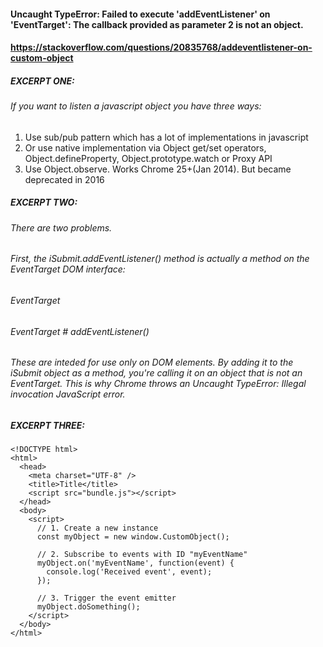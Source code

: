 #### Uncaught TypeError: Failed to execute 'addEventListener' on 'EventTarget': The callback provided as parameter 2 is not an object.

#### https://stackoverflow.com/questions/20835768/addeventlistener-on-custom-object
##### EXCERPT ONE:
 ###### If you want to listen a javascript object you have three ways:

1. Use sub/pub pattern which has a lot of implementations in javascript
1. Or use native implementation via Object get/set operators, Object.defineProperty, Object.prototype.watch or Proxy API
1. Use Object.observe. Works Chrome 25+(Jan 2014). But became deprecated in 2016

##### EXCERPT TWO: 

###### There are two problems.

###### First, the iSubmit.addEventListener() method is actually a method on the EventTarget DOM interface:

###### EventTarget
###### EventTarget # addEventListener()
###### These are inteded for use only on DOM elements. By adding it to the iSubmit object as a method, you're calling it on an object that is not an EventTarget. This is why Chrome throws an Uncaught TypeError: Illegal invocation JavaScript error.

##### EXCERPT THREE:

    <!DOCTYPE html>
    <html>
      <head>
        <meta charset="UTF-8" />
        <title>Title</title>
        <script src="bundle.js"></script>
      </head>
      <body>
        <script>
          // 1. Create a new instance
          const myObject = new window.CustomObject();

          // 2. Subscribe to events with ID "myEventName"
          myObject.on('myEventName', function(event) {
            console.log('Received event', event);
          });

          // 3. Trigger the event emitter
          myObject.doSomething();
        </script>
      </body>
    </html>

